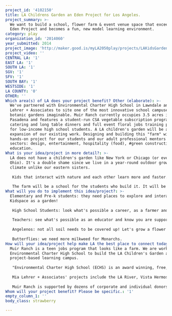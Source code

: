 ```yaml
---
project_id: '4102150'
title: LA Childrens Garden an Eden Project for Los Angeles.
project_summary: >-
  We want to build a school, flower farm & event venue space that exceeds the
  Eden Project and becomes a fun, new model learning environment.
category: play
organization_id: '2014060'
year_submitted: 2014
project_image: 'http://maker.good.is/myLA2050play/projects/LAKidsGarden.html'
project_video: ''
CENTRAL LA: '1'
EAST LA: '1'
SOUTH LA: '1'
SGV: '1'
SFV: '1'
SOUTH BAY: '1'
WESTSIDE: '1'
LA COUNTY: '0'
OTHER: ''
Which area(s) of LA does your project benefit? Other (elaborate): >-
  We've partnered with Environmental Charter High School in Lawndale and Mia
  Lehrer + Associates to site one of the most innovative school campuses and
  botanic gardens imaginable. Muir Ranch currently occupies 3.5 acres in
  Pasadena and features a student-run CSA vegetable subscription program,
  catering and long table dinners and full event floral jobs training programs
  for low-income high school students. A LA children's garden will be an
  expansion of our existing work. Designing and building this "farm" will be a
  hands-on project for our students and our adult professional mentors from all
  sectors: design, entertainment, hospitality (food), #green construction and
  education.
What is your idea/project in more detail?: >-
  LA does not have a children's garden like New York or Chicago (or even Dayton,
  Ohio). It's a double shame since we live in a year-round outdoor growing
  climate unlike our eastern sisters. 
   
   Kids that interact with nature and each other learn more and faster. And nothing inspires wonder like sunflowers in a Van Gogh field or a spiral maze of zinnias and kale. And once kids engage with nature they might be more inclined to empathize with it and want to do more to travel lightly on the planet. 
   
   The farm will be a school for the students who build it. It will be a wonderful place for younger students to visit and play. The farm will be teaching tool for educators. And like a church, it is the people who gather and invest their time there.
What will you do to implement this idea/project?: >-
  Elementary and Pre-k students: they need places to explore and interact. Think
  Kidspace as a garden! 
   
   High School Students: look what's possible a career, as a farmer and a learner in service.
   
   Teachers: see what's possible as an educator and know you are supported at your school to teach kids what they are capable of. 
   
   Angelenos: not all soil needs to be covered up! Let's grow a flower farm.
   
   Butterflies: we need more milkweed for Monarchs.
How will your idea/project help make LA the best place to connect today? In LA2050?: >-
  Muir Ranch is a teen jobs program that looks like a farm. We are working with
  Environmental Charter High School to build the LA Children's Garden as a
  project-based learning campus.
   
   "Environmental Charter High School (ECHS) is an award winning, free, public high school in South Los Angeles that prepares students for 4-year colleges using the environment as a lens for real-life learning. Our schools place an emphasis on experiential, project-based learning that engages students as it prepares them to become leaders in their communities."
   
   Mia Lehrer + Associates' projects include the LA River, Vista Hermosa Park, TreePeople campus and the Natural History Museum. Amazing sites!
   
   Muir Ranch is supported by dozens of corporate and individual donors and customers via are CSA program. We sell vegetables to retail customers and horticulture companies (Baker Creek, Seeds of Change and Organiks) provide endless plant and seed material. Both major program partners, ECHS and MLA, with Muir Ranch bring education and design expertise to create a space where all can learn and #play!
Whom will your project benefit? Please be specific.: '1'
empty_column_1: ''
body_class: strawberry

---
```

